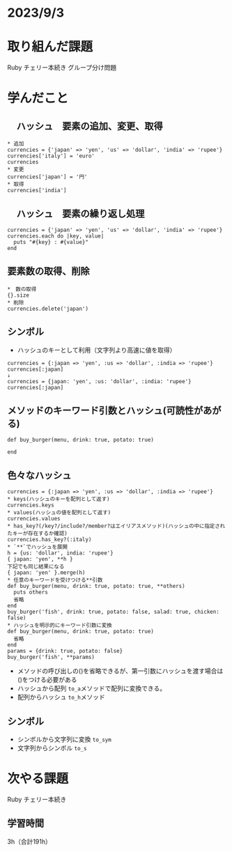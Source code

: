 # 2023/9/3
# 取り組んだ課題
Ruby チェリー本続き
グループ分け問題

# 学んだこと
## 　ハッシュ　要素の追加、変更、取得
```
* 追加
currencies = {'japan' => 'yen', 'us' => 'dollar', 'india' => 'rupee'}
currencies['italy'] = 'euro'
currencies
* 変更
currencies['japan'] = '円'
* 取得
currencies['india']
```
## 　ハッシュ　要素の繰り返し処理
```
currencies = {'japan' => 'yen', 'us' => 'dollar', 'india' => 'rupee'}
currencies.each do |key, value|
  puts "#{key} : #{value}"
end
```
## 要素数の取得、削除
```
*　数の取得
{}.size
* 削除
currencies.delete('japan')
```
## シンボル
* ハッシュのキーとして利用（文字列より高速に値を取得）
```
currencies = {:japan => 'yen', :us => 'dollar', :india => 'rupee'}
currencies[:japan]
↓
currencies = {japan: 'yen', :us: 'dollar', :india: 'rupee'}
currencies[:japan]
```
## メソッドのキーワード引数とハッシュ(可読性があがる)
```
def buy_burger(menu, drink: true, potato: true)
  
end
```
## 色々なハッシュ
```
currencies = {:japan => 'yen', :us => 'dollar', :india => 'rupee'}
* keys(ハッシュのキーを配列として返す)
currencies.keys
* values(ハッシュの値を配列として返す)
currencies.values
* has_key?(/key?/include?/member?はエイリアスメソッド)(ハッシュの中に指定されたキーが存在するか確認)
currencies.has_key?(:italy)
* `**`でハッシュを展開
h = {us: 'dollar', india: 'rupee'}
{ japan: 'yen', **h }
下記でも同じ結果になる
{ japan: 'yen' }.merge(h)
* 任意のキーワードを受けつける**引数
def buy_burger(menu, drink: true, potato: true, **others)
  puts others
  省略
end
buy_burger('fish', drink: true, potato: false, salad: true, chicken: false)
* ハッシュを明示的にキーワード引数に変換
def buy_burger(menu, drink: true, potato: true)
  省略
end
params = {drink: true, potato: false}
buy_burger('fish', **params)
```
* メソッドの呼び出しの()を省略できるが、第一引数にハッシュを渡す場合は()をつける必要がある
* ハッシュから配列 `to_a`メソッドで配列に変換できる。
* 配列からハッシュ `to_h`メソッド
## シンボル
* シンボルから文字列に変換 `to_sym`
* 文字列からシンボル `to_s`
# 次やる課題
Ruby チェリー本続き


## 学習時間
3h（合計191h）
